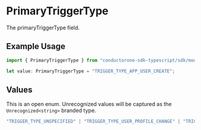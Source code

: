 # PrimaryTriggerType

The primaryTriggerType field.

## Example Usage

```typescript
import { PrimaryTriggerType } from "conductorone-sdk-typescript/sdk/models/shared";

let value: PrimaryTriggerType = "TRIGGER_TYPE_APP_USER_CREATE";
```

## Values

This is an open enum. Unrecognized values will be captured as the `Unrecognized<string>` branded type.

```typescript
"TRIGGER_TYPE_UNSPECIFIED" | "TRIGGER_TYPE_USER_PROFILE_CHANGE" | "TRIGGER_TYPE_APP_USER_CREATE" | "TRIGGER_TYPE_APP_USER_UPDATE" | "TRIGGER_TYPE_UNUSED_ACCESS" | "TRIGGER_TYPE_USER_CREATED" | Unrecognized<string>
```